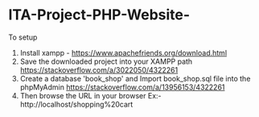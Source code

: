 # ITA-Project-PHP-Website-

To setup 

1. Install xampp - https://www.apachefriends.org/download.html
2. Save the downloaded project into your XAMPP path https://stackoverflow.com/a/3022050/4322261
3. Create a database 'book_shop' and Import book_shop.sql file into the phpMyAdmin https://stackoverflow.com/a/13956153/4322261
4. Then browse the URL in your browser Ex:- http://localhost/shopping%20cart
